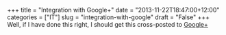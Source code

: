 +++
title = "Integration with Google+"
date = "2013-11-22T18:47:00+12:00"
categories = ["IT"]
slug = "integration-with-google"
draft = "False"
+++
Well, if I have done this right, I should get this cross-posted to
[Google+](https://plus.google.com/)

